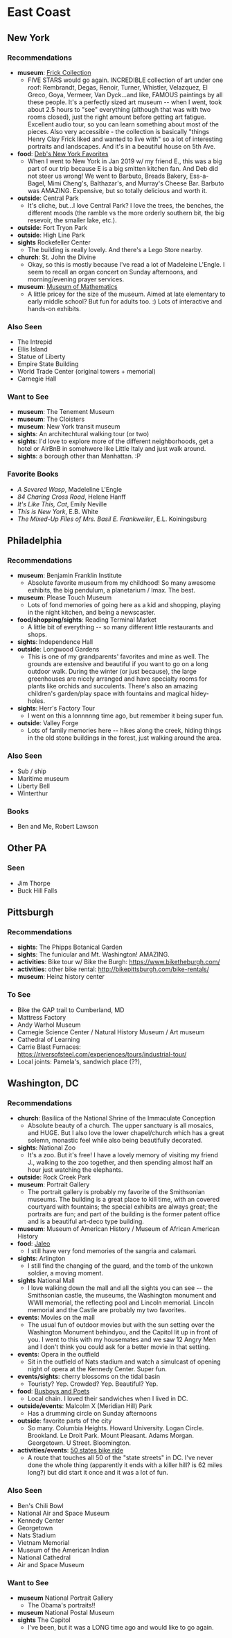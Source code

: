 # East Coast

## New York

### Recommendations

* **museum**: [Frick Collection][frick]
    * FIVE STARS would go again. INCREDIBLE collection of art under one roof:
  Rembrandt, Degas, Renoir, Turner, Whistler, Velazquez, El Greco, Goya,
  Vermeer, Van Dyck...and like, FAMOUS paintings by all these people. It's
  a perfectly sized art museum -- when I went,
  took about 2.5 hours to "see" everything (although that was with two rooms
  closed), just the right amount before getting art fatigue. Excellent audio
  tour, so you can learn something about most of the pieces. Also very accessible -
  the collection is basically "things Henry Clay Frick liked and wanted to
  live with" so a lot of interesting portraits and landscapes. And it's in
  a beautiful house on 5th Ave.
* **food**: [Deb's New York Favorites][deb]
    * When I went to New York in Jan 2019 w/ my friend E., this was
    a big part of our trip because E is a big smitten kitchen fan. And Deb
    did not steer us wrong! We went to Barbuto, Breads Bakery, Ess-a-Bagel,
    Mimi Cheng's, Balthazar's, and Murray's Cheese Bar. Barbuto was AMAZING.
    Expensive, but so totally delicious and worth it.
* **outside**: Central Park
    * It's cliche, but...I love Central Park? I love the trees, the benches,
    the different moods (the ramble vs the more orderly southern bit,
    the big resevoir, the smaller lake, etc.).
* **outside**: Fort Tryon Park
* **outside**: High Line Park
* **sights** Rockefeller Center
    * The building is really lovely. And there's a Lego Store nearby.
* **church**: St. John the Divine
    * Okay, so this is mostly because I've read a lot of Madeleine L'Engle.
    I seem to recall an organ concert on Sunday afternoons, and morning/evening
    prayer services.
* **museum**: [Museum of Mathematics][momath]
    * A little pricey for the size of the museum. Aimed at late elementary
    to early middle school? But fun for adults too. :) Lots of interactive
    and hands-on exhibits.

### Also Seen

* The Intrepid
* Ellis Island
* Statue of Liberty
* Empire State Building
* World Trade Center (original towers + memorial)
* Carnegie Hall

### Want to See

* **museum**: The Tenement Museum
* **museum**: The Cloisters
* **museum**: New York transit museum
* **sights**: An architechtural walking tour (or two)
* **sights**: I'd love to explore more of the different neighborhoods,
get a hotel or AirBnB in somehwere like Little Italy and just walk around.
* **sights**: a borough other than Manhattan. :P

### Favorite Books

* *A Severed Wasp*, Madeleline L'Engle
* *84 Charing Cross Road*, Helene Hanff
* *It's Like This, Cat*, Emily Neville
* *This is New York*, E.B. White
* *The Mixed-Up Files of Mrs. Basil E. Frankweiler*, E.L. Koiningsburg

## Philadelphia

### Recommendations

* **museum**: Benjamin Franklin Institute
    * Absolute favorite museum from my childhood! So many awesome exhibits,
    the big pendulum, a planetarium / Imax. The best.
* **museum**: Please Touch Museum
    * Lots of fond memories of going here as a kid and shopping, playing
    in the night kitchen, and being a newscaster.
* **food/shopping/sights**: Reading Terminal Market
    * A little bit of everything -- so many different little restaurants
    and shops.
* **sights**: Independence Hall
* **outside**: Longwood Gardens
    * This is one of my grandparents' favorites and mine as well. The grounds
    are extensive and beautiful if you want to go on a long outdoor walk. During
    the winter (or just because), the large greenhouses are nicely arranged
    and have specialty rooms for plants like orchids and succulents. There's
    also an amazing children's garden/play space with fountains and magical
    hidey-holes.
* **sights**: Herr's Factory Tour
    * I went on this a lonnnnng time ago, but remember it being super fun.
* **outside**: Valley Forge
    * Lots of family memories here -- hikes along the creek, hiding things
    in the old stone buildings in the forest, just walking around the area.

### Also Seen

* Sub / ship
* Maritime museum
* Liberty Bell
* Winterthur

### Books

* Ben and Me, Robert Lawson

## Other PA

### Seen

* Jim Thorpe
* Buck Hill Falls

## Pittsburgh

### Recommendations

* **sights**: The Phipps Botanical Garden
* **sights**: The funicular and Mt. Washington!  AMAZING.
* **activities**: Bike tour w/ Bike the Burgh: https://www.biketheburgh.com/
* **activities**: other bike rental: http://bikepittsburgh.com/bike-rentals/
* **museum**: Heinz history center

### To See

* Bike the GAP trail to Cumberland, MD
* Mattress Factory
* Andy Warhol Museum
* Carnegie Science Center / Natural History Museum / Art museum
* Cathedral of Learning
* Carrie Blast Furnaces: https://riversofsteel.com/experiences/tours/industrial-tour/
* Local joints: Pamela's, sandwich place (??),

## Washington, DC

### Recommendations

* **church**: Basilica of the National Shrine of the Immaculate Conception
    * Absolute beauty of a church. The upper sanctuary is all mosaics, and
    HUGE. But I also love the lower chapel/church which has a great solemn,
    monastic feel while also being beautifully decorated.
* **sights**: National Zoo
    * It's a zoo. But it's free! I have a lovely memory of visiting my friend
    J., walking to the zoo together, and then spending almost half an hour
    just watching the elephants.
* **outside**: Rock Creek Park
* **museum**: Portrait Gallery
    * The portrait gallery is probably my favorite of the Smithsonian museums.
    The building is a great place to kill time, with an covered courtyard with
    fountains; the special exhibits are always great; the portraits are fun;
    and part of the building is the former patent office and is a beautiful
    art-deco type building.
* **museum**: Museum of American History / Museum of African American History
* **food**: [Jaleo][jaleo]
    * I still have very fond memories of the sangria and calamari.
* **sights**: Arlington
    * I still find the changing of the guard, and the tomb of the unkown soldier,
    a moving moment.
* **sights** National Mall
    * I love walking down the mall and all the sights you can see -- the
    Smithsonian castle, the museums, the Washington monument and WWII
    memorial, the reflecting pool and Lincoln memorial. Lincoln memorial
    and the Castle are probably my two favorites.
* **events**: Movies on the mall
    * The usual fun of outdoor movies but with the sun setting over the
    Washington Monument behindyou, and the Capitol lit up in front of you.
    I went to this with my housemates and we saw 12 Angry Men and I don't think
    you could ask for a better movie in that setting.
* **events**: Opera in the outfield
    * Sit in the outfield of Nats stadium and watch a simulcast of opening
    night of opera at the Kennedy Center. Super fun.
* **events/sights**: cherry blossoms on the tidal basin
    * Touristy? Yep. Crowded? Yep. Beautiful? Yep.
* **food**: [Busboys and Poets][busboys]
    * Local chain. I loved their sandwiches when I lived in DC.
* **outside/events**: Malcolm X (Meridian Hill) Park
    * Has a drumming circle on Sunday afternoons
* **outside**: favorite parts of the city
    * So many. Columbia Heights. Howard University. Logan
    Circle. Brookland. Le Droit Park. Mount Pleasant. Adams Morgan.
    Georgetown. U Street. Bloomington.
* **activities/events**: [50 states bike ride][fifty-states]
    * A route that touches all 50 of the "state streets" in DC. I've never
    done the whole thing (apparently it ends with a killer hill? is 62 miles
    long?) but did start it once and it was a lot of fun.

### Also Seen

* Ben's Chili Bowl
* National Air and Space Museum
* Kennedy Center
* Georgetown
* Nats Stadium
* Vietnam Memorial
* Museum of the American Indian
* National Cathedral
* Air and Space Museum

### Want to See

* **museum** National Portrait Gallery
    * The Obama's portraits!!
* **museum** National Postal Museum
* **sights** The Capitol
    * I've been, but it was a LONG time ago and would
like to go again.

[deb]: https://smittenkitchen.com/travel/debs-new-york/
[frick]: https://www.frick.org/
[momath]: https://momath.org/

[busboys]: https://www.busboysandpoets.com/
[fifty-states]: https://www.waba.org/50states/
[jaleo]: https://www.jaleo.com/
